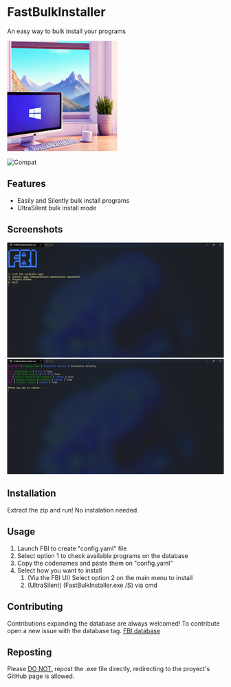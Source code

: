 # FastBulkInstaller

An easy way to bulk install your programs

![Project Logo](FastBulkInstaller/Images/logo.png)

![Compat](https://img.shields.io/badge/Compatibility:-Windows 10/11-blue)

## Features

- Easily and Silently bulk install programs
- UltraSilent bulk install mode

## Screenshots

![Main Menu](FastBulkInstaller/Images/menu.png)
![Program List](FastBulkInstaller/Images/programList.png)

## Installation

Extract the zip and run!
No instalation needed.

## Usage

1. Launch FBI to create "config.yaml" file
2. Select option 1 to check available programs on the database
3. Copy the codenames and paste them on "config.yaml"
4. Select how you want to install
    1. (Via the FBI UI) Select option 2 on the main menu to install
    2. (UltraSilent) (FastBulkInstaller.exe /S) via cmd


## Contributing

Contributions expanding the database are always welcomed! To contribute open a new issue with the database tag.
[FBI database](https://pastebin.com/XkgNYRTL)

## Reposting
Please <u>DO NOT.</u> repost the .exe file directly, redirecting to the proyect's GitHub page is allowed.
